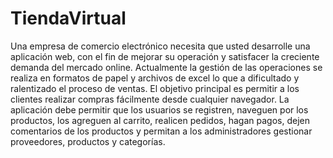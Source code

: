 # TiendaVirtual

Una empresa de comercio electrónico necesita que usted desarrolle una aplicación web, con el fin de mejorar su operación y satisfacer la creciente demanda del mercado online. Actualmente la gestión de las operaciones se realiza en formatos de papel y archivos de excel lo que a dificultado y ralentizado el proceso de ventas. El objetivo principal es permitir a los clientes realizar compras fácilmente desde cualquier navegador. La aplicación debe permitir que los usuarios se registren, naveguen por los productos, los agreguen al carrito, realicen pedidos, hagan pagos, dejen comentarios de los productos y permitan a los administradores gestionar proveedores, productos y categorías.

